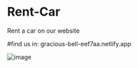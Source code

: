 # Rent-Car
Rent a car on our website

#find us in:
gracious-bell-eef7aa.netlify.app

![image](https://user-images.githubusercontent.com/93978575/147863927-a3a7f7f4-760f-4798-8122-b9c56ac96820.png)
